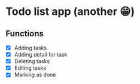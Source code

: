 # Todo list app (another 😁)

## Functions
- [x] Adding tasks
- [x] Adding detail for task
- [x] Deleting tasks
- [x] Editing tasks
- [x] Marking as done
